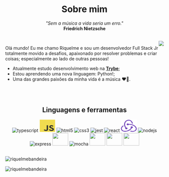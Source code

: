 <h1 align="center">Sobre mim</h1>

<p align="center">
   <i>"Sem a música a vida seria um erro."</i><br/>
   <b>Friedrich Nietzsche</b>
</p>

<br>

<img src="https://c.tenor.com/mGi-wrUgbPAAAAAC/avengers-endgame-hands-together.gif" align="right" height="200px"/>

Olá mundo! Eu me chamo Riquelme e sou um desenvolvedor Full Stack Jr totalmente movido a desafios, apaixonado por resolver problemas e criar coisas; especialmente ao lado de outras pessoas! 

- Atualmente estudo desenvolvimento web na <a href="https://www.betrybe.com/"><b>Trybe</b></a>;
- Estou aprendendo uma nova linguagem: Python!;
- Uma das grandes paixões da minha vida é a música ❤️🎻.

<br>
<br>

<h2 align="center">Linguagens e ferramentas</h2>
<div align="center">
   <img src="https://cdn.jsdelivr.net/gh/devicons/devicon/icons/typescript/typescript-original.svg" alt="typescript" width="50" height="40"/>
   <img src="https://raw.githubusercontent.com/devicons/devicon/master/icons/javascript/javascript-original.svg" width="50" height="40" />
   <img src="https://cdn.jsdelivr.net/gh/devicons/devicon/icons/html5/html5-original.svg" alt="html5" width="50" height="40" /> 
   <img src="https://cdn.jsdelivr.net/gh/devicons/devicon/icons/css3/css3-original.svg" alt="css3" width="50" height="40" />
   <img src="https://www.vectorlogo.zone/logos/jestjsio/jestjsio-icon.svg" alt="jest" width="50" height="40" /> 
   <img src="https://cdn.jsdelivr.net/gh/devicons/devicon/icons/react/react-original.svg" alt="react" width="50" height="40" /> 
   <img src="https://raw.githubusercontent.com/devicons/devicon/master/icons/redux/redux-original.svg" alt="redux" width="50" height="40" /> 
   <img src="https://cdn.jsdelivr.net/gh/devicons/devicon/icons/nodejs/nodejs-original.svg" alt="nodejs" width="50" height="40" /> 
   <img src="https://cdn.jsdelivr.net/gh/devicons/devicon/icons/express/express-original.svg" alt="express" width="50" height="40" />
   <img src="https://cdn.jsdelivr.net/gh/devicons/devicon/icons/mysql/mysql-original.svg" width="50" height="40" />
   <img src="https://www.vectorlogo.zone/logos/mochajs/mochajs-icon.svg" alt="mocha" width="50" height="40" /> 
   <img src="https://cdn.jsdelivr.net/gh/devicons/devicon/icons/linux/linux-original.svg" width="50" height="40" />
   <img src="https://cdn.jsdelivr.net/gh/devicons/devicon/icons/docker/docker-plain.svg" width="50" height="40" />
   <img src="https://cdn.jsdelivr.net/gh/devicons/devicon/icons/git/git-plain.svg" width="50" height="40" />
</div>

<br>

<p>&nbsp;<img align="left" src="https://github-readme-stats.vercel.app/api?username=riquelmebandeira&show_icons=true&locale=en" alt="riquelmebandeira" /></p>

<p><img align="center" src="https://github-readme-stats.vercel.app/api/top-langs?username=riquelmebandeira&show_icons=true&locale=en&layout=compact" alt="riquelmebandeira" /></p>
